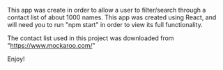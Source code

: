 This app was create in order to allow a user to filter/search through a contact list of about 1000 names.
This app was created using React, and will need you to run "npm start" in order to view its full functionality.

The contact list used in this project was downloaded from "https://www.mockaroo.com/"

Enjoy!
